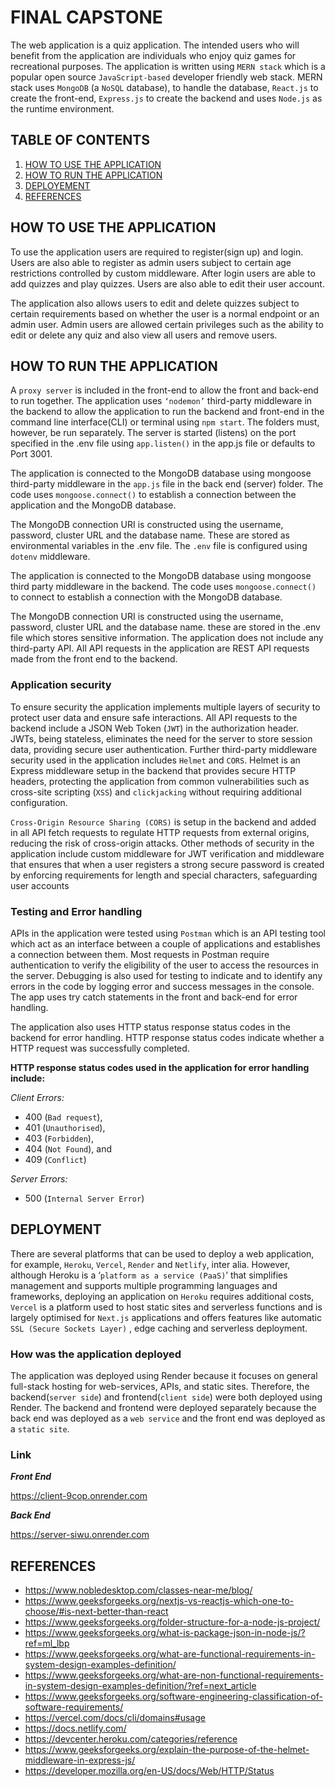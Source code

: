 # FINAL CAPSTONE
The web application is a quiz application. The intended users who will benefit from the application are individuals who enjoy quiz games for recreational purposes.
The application is written using `MERN stack` which is a popular open source `JavaScript-based` developer friendly web stack. MERN stack uses `MongoDB` (a `NoSQL` database), to handle the database, `React.js` to create the front-end, `Express.js` to create the backend and uses `Node.js` as the runtime environment.


## TABLE OF CONTENTS
1. [HOW TO USE THE APPLICATION](#how-to-use-the-application) 
2. [HOW TO RUN THE APPLICATION](#how-to-run-the-application)
3. [DEPLOYEMENT](#deployment)
4. [REFERENCES](#references)


## HOW TO USE THE APPLICATION 

To use the application users are required to register(sign up) and login. Users are also able to register as admin users subject to certain age restrictions controlled by custom middleware. 
After login users are able to add quizzes and play quizzes. Users are also able to edit their user account. 

The application also allows users to edit and delete quizzes subject to certain requirements based on whether the user is a normal endpoint or an admin user. 
Admin users are allowed certain privileges such as the ability to edit or delete any quiz and also view all users and remove users. 
## HOW TO RUN THE APPLICATION
A `proxy server` is included in the front-end to allow the front and back-end to run together. The application uses `‘nodemon’` third-party middleware in the backend to allow the application to run the backend and front-end in the command line interface(CLI) or terminal using `npm start`. The folders must, however, be run separately.
The server is started (listens) on the port specified in the .env file using `app.listen()` in the app.js file or defaults to Port 3001. 

The application is connected to the MongoDB database using mongoose third-party middleware in the `app.js` file in the back end (server) folder. The code uses `mongoose.connect()` to establish a connection between the application and the MongoDB database.

The MongoDB connection URI is constructed using the username, password, cluster URL and the database name. These are stored as environmental variables in the .env file. The `.env` file is configured using `dotenv` middleware.

The application is connected to the MongoDB database using mongoose third party middleware in the backend. The code uses `mongoose.connect()` to connect to establish a connection with the MongoDB database. 

The MongoDB connection URI is constructed using the username, password, cluster URL and the database name. these are stored in the .env file which stores sensitive information.
The application does not include any third-party API. All API requests in the application are REST API requests made from the front end to the backend.

### Application security

To ensure security the application implements multiple layers of security to protect user data and ensure safe interactions. 
All API requests to the backend include a JSON Web Token (`JWT`) in the authorization header. JWTs, being stateless, eliminates the need for the server to store session data, providing secure user authentication. 
Further third-party middleware security used in the application includes `Helmet` and `CORS`. 
Helmet is an Express middleware setup in the backend that provides secure HTTP headers, protecting the application from common vulnerabilities such as cross-site scripting (`XSS`) and `clickjacking` without requiring additional configuration.

`Cross-Origin Resource Sharing (CORS)` is setup in the backend and added in all API fetch requests to regulate HTTP requests from external origins, reducing the risk of cross-origin attacks.
Other methods of security in the application include custom middleware for JWT verification and middleware that ensures that when a user registers a strong secure password is created by enforcing requirements for length and special characters, safeguarding user accounts

### Testing and Error handling

APIs in the application were tested using `Postman` which is an API testing tool which act as an interface between a couple of applications and establishes a connection between them.
Most requests in Postman require authentication to verify the eligibility of the user to access the resources in the server.
Debugging is also used for testing to indicate and to identify any errors in the code by logging error and success messages in  the console.
The app uses try catch statements in the front and back-end for error handling. 

The application also uses HTTP status response status codes in the backend for error handling. HTTP response status codes indicate whether a HTTP request was successfully completed.

**HTTP response status codes used in the application for error handling include:**

_Client Errors:_ 

-	400 (`Bad request`), 
-	401 (`Unauthorised`), 
-	403 (`Forbidden`), 
-	404 (`Not Found`), and 
-	409 (`Conflict`)

_Server Errors:_ 
-	500 (`Internal Server Error`)

## DEPLOYMENT

There are several platforms that can be used to deploy a web application, for example, `Heroku`, `Vercel`, `Render` and `Netlify`, inter alia.
However, although Heroku is a ‘`platform as a service (PaaS)`’ that simplifies management and supports multiple programming languages and frameworks, deploying an application on `Heroku` requires additional costs, `Vercel` is a platform used to host static sites and serverless functions and is largely optimised for `Next.js` applications and offers features like automatic `SSL (Secure Sockets Layer)` , edge caching and serverless deployment.

### How was the application deployed

The application was deployed using Render because it focuses on general full-stack hosting for web-services, APIs, and static sites. Therefore, the 
backend(`server side`) and frontend(`client side`) were both deployed using Render. The backend and frontend were deployed separately because the back end was deployed as a `web service` and the front end was deployed as a `static site`.  

### Link

**_Front End_**

https://client-9cop.onrender.com

**_Back End_**

https://server-siwu.onrender.com 


## REFERENCES
- https://www.nobledesktop.com/classes-near-me/blog/
- https://www.geeksforgeeks.org/nextjs-vs-reactjs-which-one-to-choose/#is-next-better-than-react
- https://www.geeksforgeeks.org/folder-structure-for-a-node-js-project/
- https://www.geeksforgeeks.org/what-is-package-json-in-node-js/?ref=ml_lbp
- https://www.geeksforgeeks.org/what-are-functional-requirements-in-system-design-examples-definition/
- https://www.geeksforgeeks.org/what-are-non-functional-requirements-in-system-design-examples-definition/?ref=next_article
- https://www.geeksforgeeks.org/software-engineering-classification-of-software-requirements/
- https://vercel.com/docs/cli/domains#usage
- https://docs.netlify.com/
- https://devcenter.heroku.com/categories/reference 
- https://www.geeksforgeeks.org/explain-the-purpose-of-the-helmet-middleware-in-express-js/
- https://developer.mozilla.org/en-US/docs/Web/HTTP/Status



